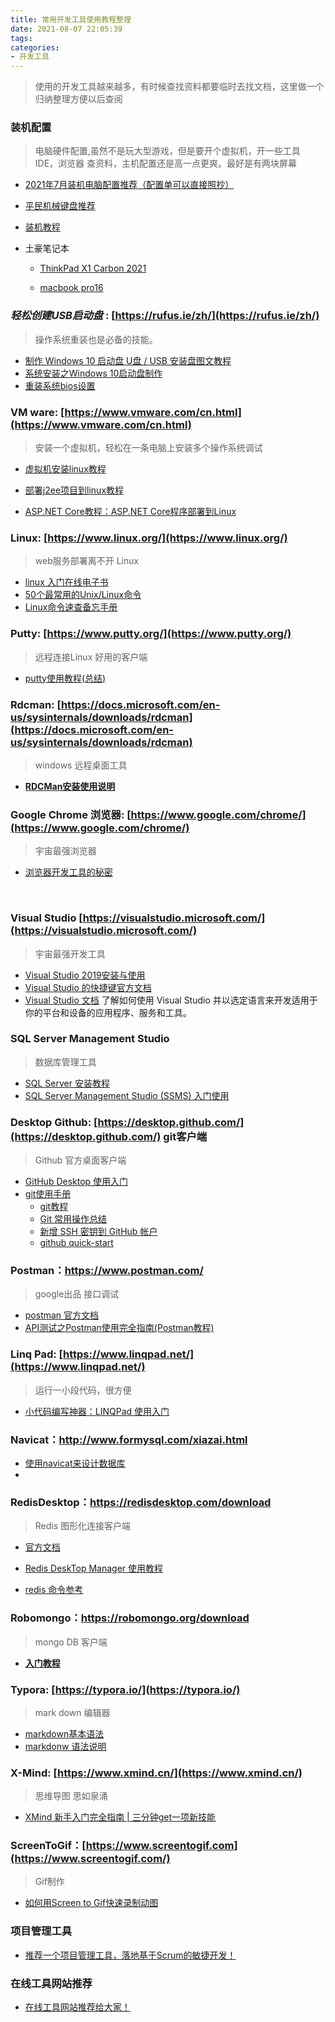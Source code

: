 ```yaml
---
title: 常用开发工具使用教程整理
date: 2021-08-07 22:05:39
tags:
categories:
- 开发工具
---
```


> 使用的开发工具越来越多，有时候查找资料都要临时去找文档，这里做一个归纳整理方便以后查阅



### 装机配置

> 电脑硬件配置,虽然不是玩大型游戏，但是要开个虚拟机，开一些工具 IDE，浏览器 查资料，主机配置还是高一点更爽。最好是有两块屏幕

- [2021年7月装机电脑配置推荐（配置单可以直接照抄）](https://zhuanlan.zhihu.com/p/217881116)

- [平民机械键盘推荐](https://zhuanlan.zhihu.com/p/312382807)

- [装机教程](https://zhuanlan.zhihu.com/p/91459238)

- 土豪笔记本

  - [ThinkPad X1 Carbon 2021](https://tk.lenovo.com.cn/product/1013335.html)

  - [macbook pro16](https://www.apple.com.cn/macbook-pro-16/)

<!-- more -->

###  *轻松创建USB启动盘* :  [https://rufus.ie/zh/](https://rufus.ie/zh/)

> 操作系统重装也是必备的技能。


- [制作 Windows 10 启动盘 U盘 / USB 安装盘图文教程](https://www.cnblogs.com/simadi/p/7707423.html)
- [系统安装之Windows 10启动盘制作](https://zhuanlan.zhihu.com/p/36495771)
- [重装系统bios设置](https://zhuanlan.zhihu.com/p/99825110)



### VM ware: [https://www.vmware.com/cn.html](https://www.vmware.com/cn.html)

> 安装一个虚拟机，轻松在一条电脑上安装多个操作系统调试

  - [虚拟机安装linux教程](https://how2j.cn/k/vmware/vmware-vmware/1997.html)

  - [部署j2ee项目到linux教程](https://how2j.cn/k/deploy2linux/deploy2linux-breif/1591.html)

  - [ASP.NET Core教程：ASP.NET Core程序部署到Linux](https://www.cnblogs.com/dotnet261010/p/12169294.html)



### Linux: [https://www.linux.org/](https://www.linux.org/)

> web服务部署离不开 Linux

  - [linux 入门在线电子书](http://billie66.github.io/TLCL/book/)
  - [50个最常用的Unix/Linux命令](https://gywbd.github.io/posts/2014/8/50-linux-commands.html#unzip)
  - [Linux命令速查备忘手册 ](https://www.zsaa.top/2021/06/20/%E8%AF%BB%E4%B9%A6%E7%AC%94%E8%AE%B0/linux/linux%E5%91%BD%E4%BB%A4%E9%80%9F%E6%9F%A5%E5%A4%87%E5%BF%98%E6%89%8B%E5%86%8C/)



### Putty: [https://www.putty.org/](https://www.putty.org/)

> 远程连接Linux 好用的客户端 

- [putty使用教程(总结)](https://www.cnblogs.com/yuwentao/archive/2013/01/06/2846953.html)



### Rdcman: [https://docs.microsoft.com/en-us/sysinternals/downloads/rdcman](https://docs.microsoft.com/en-us/sysinternals/downloads/rdcman) 

> windows 远程桌面工具

  - [**RDCMan安装使用说明**](https://blog.51cto.com/guozy/1887128)



### Google Chrome 浏览器: [https://www.google.com/chrome/](https://www.google.com/chrome/)

> 宇宙最强浏览器

- [浏览器开发工具的秘密](http://jinlong.github.io/2013/08/29/devtoolsecrets/)

  ​	

### Visual Studio [https://visualstudio.microsoft.com/](https://visualstudio.microsoft.com/)

> 宇宙最强开发工具

- [Visual Studio 2019安装与使用](https://zhuanlan.zhihu.com/p/94998894)
- [Visual Studio  的快捷键官方文档](https://docs.microsoft.com/zh-cn/visualstudio/ide/default-keyboard-shortcuts-in-visual-studio?view=vs-2019)
- [Visual Studio 文档](https://docs.microsoft.com/zh-cn/visualstudio/windows/?view=vs-2019&preserve-view=true)  了解如何使用 Visual Studio 并以选定语言来开发适用于你的平台和设备的应用程序、服务和工具。



### SQL Server  Management Studio

> 数据库管理工具

- [SQL Server 安装教程](https://zhuanlan.zhihu.com/p/59017254)
- [SQL Server Management Studio (SSMS) 入门使用](https://docs.microsoft.com/zh-cn/sql/ssms/sql-server-management-studio-ssms?view=sql-server-ver15)



### Desktop Github:  [https://desktop.github.com/](https://desktop.github.com/)   git客户端

> Github 官方桌面客户端

- [GitHub Desktop 使用入门](https://docs.github.com/cn/desktop/installing-and-configuring-github-desktop/overview/getting-started-with-github-desktop)
- [git使用手册](https://git-scm.com/docs)
  - [git教程](https://backlog.com/git-tutorial/cn/)
  - [Git 常用操作总结](https://juejin.cn/post/6844903586120335367)
  - [新增 SSH 密钥到 GitHub 帐户](https://docs.github.com/cn/github/authenticating-to-github/connecting-to-github-with-ssh/adding-a-new-ssh-key-to-your-github-account)
  - [github quick-start](https://docs.github.com/cn/github/getting-started-with-github/quickstart/set-up-git)



### Postman：https://www.postman.com/

> google出品 接口调试

  - [postman 官方文档](https://learning.postman.com/docs/getting-started/introduction/)
  -  [API测试之Postman使用完全指南(Postman教程)](https://www.cnblogs.com/softwaretesterpz/p/13205666.html)



### Linq Pad: [https://www.linqpad.net/](https://www.linqpad.net/)

> 运行一小段代码，很方便

  -  [小代码编写神器：LINQPad 使用入门](https://www.cnblogs.com/luminji/p/3544247.html)



### Navicat：http://www.formysql.com/xiazai.html

- [使用navicat来设计数据库](http://www.macrozheng.com/#/reference/navicat_designer)
- 



### RedisDesktop：https://redisdesktop.com/download

> Redis 图形化连接客户端

- [官方文档](https://docs.rdm.dev/en/latest/)

-  [Redis DeskTop Manager 使用教程](https://www.cnblogs.com/Rawls/p/10574511.html)
-  [redis 命令参考](http://redisdoc.com/)



### Robomongo：https://robomongo.org/download

> mongo DB 客户端

- [**入门教程**](https://blog.51cto.com/u_15127548/2660536)



### Typora: [https://typora.io/](https://typora.io/)

> mark down 编辑器

- [markdown基本语法](https://github.com/younghz/Markdown)
- [markdonw 语法说明](https://www.markdown.cn/#span-elements)



### X-Mind: [https://www.xmind.cn/](https://www.xmind.cn/)

> 思维导图 思如泉涌

- [XMind 新手入门完全指南 | 三分钟get一项新技能](https://zhuanlan.zhihu.com/p/31757959)



### ScreenToGif：[https://www.screentogif.com](https://www.screentogif.com/)

> Gif制作

- [如何用Screen to Gif快速录制动图](https://zhuanlan.zhihu.com/p/56506499)



### 项目管理工具 

-  [推荐一个项目管理工具，落地基于Scrum的敏捷开发！](http://www.macrozheng.com/#/reference/zentao?id=推荐一个项目管理工具，落地基于scrum的敏捷开发！)



### 在线工具网站推荐

- [在线工具网站推荐给大家！](http://www.macrozheng.com/#/reference/my_web_tools?id=写了100多篇原创文章，我常用的在线工具网站推荐给大家！)